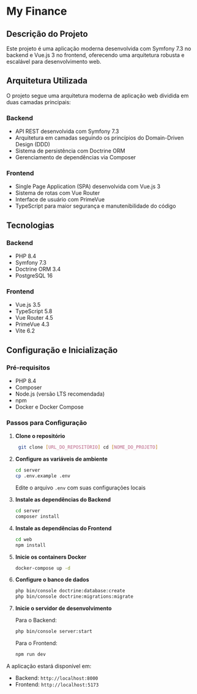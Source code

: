 # My Finance

## Descrição do Projeto
Este projeto é uma aplicação moderna desenvolvida com Symfony 7.3 no backend e Vue.js 3 no frontend, oferecendo uma arquitetura robusta e escalável para desenvolvimento web.

## Arquitetura Utilizada
O projeto segue uma arquitetura moderna de aplicação web dividida em duas camadas principais:

### Backend
- API REST desenvolvida com Symfony 7.3
- Arquitetura em camadas seguindo os princípios do Domain-Driven Design (DDD)
- Sistema de persistência com Doctrine ORM
- Gerenciamento de dependências via Composer

### Frontend
- Single Page Application (SPA) desenvolvida com Vue.js 3
- Sistema de rotas com Vue Router
- Interface de usuário com PrimeVue
- TypeScript para maior segurança e manutenibilidade do código

## Tecnologias

### Backend
- PHP 8.4
- Symfony 7.3
- Doctrine ORM 3.4
- PostgreSQL 16

### Frontend
- Vue.js 3.5
- TypeScript 5.8
- Vue Router 4.5
- PrimeVue 4.3
- Vite 6.2

## Configuração e Inicialização

### Pré-requisitos
- PHP 8.4
- Composer
- Node.js (versão LTS recomendada)
- npm
- Docker e Docker Compose

### Passos para Configuração

1. **Clone o repositório**

    ```bash
     git clone [URL_DO_REPOSITÓRIO] cd [NOME_DO_PROJETO]
    ```

2. **Configure as variáveis de ambiente**  
    ```bash
    cd server
    cp .env.example .env
    ```
    Edite o arquivo `.env` com suas configurações locais

3. **Instale as dependências do Backend**

    ```bash
    cd server
    composer install
    ```

4. **Instale as dependências do Frontend**

    ```bash
    cd web
    npm install
    ```

5. **Inicie os containers Docker**

    ```bash
    docker-compose up -d
    ```

6. **Configure o banco de dados**

    ```bash
    php bin/console doctrine:database:create 
    php bin/console doctrine:migrations:migrate
    ```
7. **Inicie o servidor de desenvolvimento**
 
    Para o Backend:
    ```bash
    php bin/console server:start
    ``` 
    
    Para o Frontend:
    ```bash
    npm run dev
    ``` 

A aplicação estará disponível em:
- Backend: `http://localhost:8000`
- Frontend: `http://localhost:5173`
